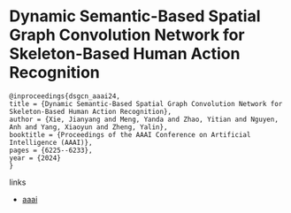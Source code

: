 # Dynamic Semantic-Based Spatial Graph Convolution Network for Skeleton-Based Human Action Recognition

```
@inproceedings{dsgcn_aaai24,
title = {Dynamic Semantic-Based Spatial Graph Convolution Network for Skeleton-Based Human Action Recognition},
author = {Xie, Jianyang and Meng, Yanda and Zhao, Yitian and Nguyen, Anh and Yang, Xiaoyun and Zheng, Yalin},
booktitle = {Proceedings of the AAAI Conference on Artificial Intelligence (AAAI)},
pages = {6225--6233},
year = {2024}
}
```

links
- [aaai](https://ojs.aaai.org/index.php/AAAI/article/view/28440)
